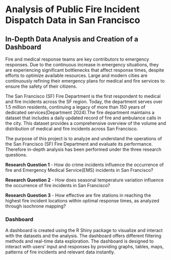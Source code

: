 # Analysis of Public Fire Incident Dispatch Data in San Francisco
## In-Depth Data Analysis and Creation of a Dashboard

Fire and medical response teams are key contributors to emergency responses. Due to the continuous increase in emergency situations, they are experiencing significant bottlenecks that affect response times, despite efforts to optimize available resources. Large and modern cities are continuously refining their emergency plans for medical and fire services to ensure the safety of their citizens.

The San Francisco (SF) Fire Department is the first respondent to medical and fire incidents across the SF region. Today, the department serves over 1.5 million residents, continuing a legacy of more than 150 years of dedicated services(Department 2024).The fire department maintains a dataset that includes a daily updated record of fire and ambulance calls in the city.
This dataset provides a comprehensive overview of the volume and distribution of medical and fire incidents across San Francisco.

The purpose of this project is to analyze and understand the operations of the San Francisco (SF) Fire Department and evaluate its performance. Therefore in-depth analysis has been performed under the three research questions.

**Research Question 1** - How do crime incidents influence the occurrence of fire and Emergency Medical Service(EMS) incidents in San Francisco?

**Research Question 2** - How does seasonal temperature variation influence the occurrence of fire incidents in San Francisco?

**Research Question 3** - How effective are fire stations in reaching the highest fire incident locations within optimal response times, as analyzed through isochrone mapping?

### Dashboard 
A dashboard is created using the R Shiny package to visualize and interact with the datasets and the analysis. The dashboard offers different filtering methods and real-time data exploration. The dashboard is designed to interact with users’ input and responses by providing graphs, tables, maps, patterns of fire incidents and relevant data instantly.
